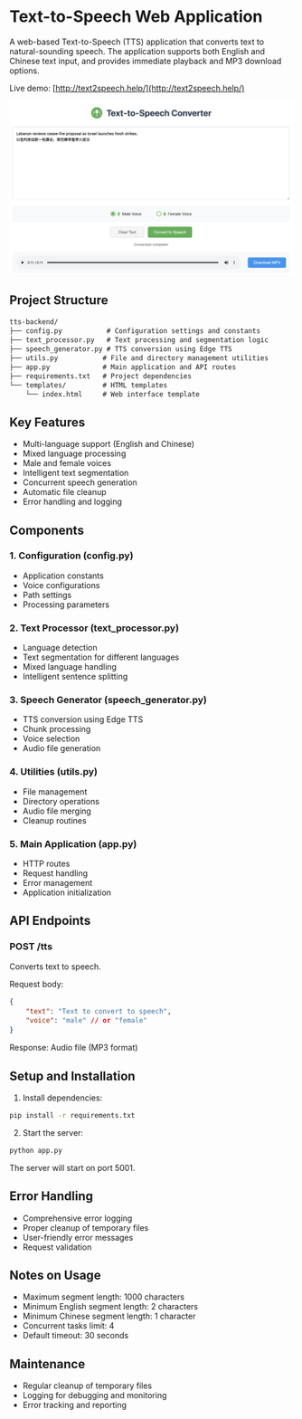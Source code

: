 # Text-to-Speech Web Application

A web-based Text-to-Speech (TTS) application that converts text to natural-sounding speech. The application supports both English and Chinese text input, and provides immediate playback and MP3 download options.

Live demo: [http://text2speech.help/](http://text2speech.help/)

![Main Interface](https://github.com/EricZhou866/Text2Speech/blob/main/tts/static/tts-ui.png)


## Project Structure

```
tts-backend/
├── config.py           # Configuration settings and constants
├── text_processor.py   # Text processing and segmentation logic
├── speech_generator.py # TTS conversion using Edge TTS
├── utils.py           # File and directory management utilities
├── app.py             # Main application and API routes
├── requirements.txt   # Project dependencies
└── templates/         # HTML templates
    └── index.html     # Web interface template
```

## Key Features

- Multi-language support (English and Chinese)
- Mixed language processing
- Male and female voices
- Intelligent text segmentation
- Concurrent speech generation
- Automatic file cleanup
- Error handling and logging

## Components

### 1. Configuration (config.py)
- Application constants
- Voice configurations
- Path settings
- Processing parameters

### 2. Text Processor (text_processor.py)
- Language detection
- Text segmentation for different languages
- Mixed language handling
- Intelligent sentence splitting

### 3. Speech Generator (speech_generator.py)
- TTS conversion using Edge TTS
- Chunk processing
- Voice selection
- Audio file generation

### 4. Utilities (utils.py)
- File management
- Directory operations
- Audio file merging
- Cleanup routines

### 5. Main Application (app.py)
- HTTP routes
- Request handling
- Error management
- Application initialization

## API Endpoints

### POST /tts
Converts text to speech.

Request body:
```json
{
    "text": "Text to convert to speech",
    "voice": "male" // or "female"
}
```

Response: Audio file (MP3 format)

## Setup and Installation

1. Install dependencies:
```bash
pip install -r requirements.txt
```

2. Start the server:
```bash
python app.py
```

The server will start on port 5001.

## Error Handling

- Comprehensive error logging
- Proper cleanup of temporary files
- User-friendly error messages
- Request validation

## Notes on Usage

- Maximum segment length: 1000 characters
- Minimum English segment length: 2 characters
- Minimum Chinese segment length: 1 character
- Concurrent tasks limit: 4
- Default timeout: 30 seconds

## Maintenance

- Regular cleanup of temporary files
- Logging for debugging and monitoring
- Error tracking and reporting
